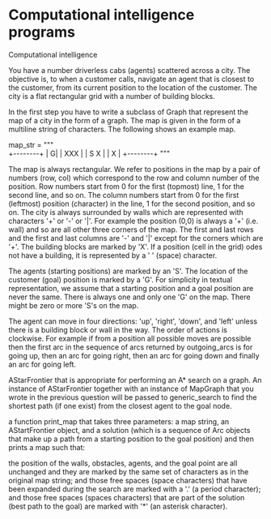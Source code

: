Computational intelligence programs 
=======

Computational intelligence 


You have a number driverless cabs (agents) scattered across a city. The objective is, to when a customer 
calls, navigate an agent that is closest to the customer, from its current position to the location of 
the customer. The city is a flat rectangular grid with a number of building blocks.

In the first step you have to write a subclass of Graph that represent the map of a city in the form of a graph. 
The map is given in the form of a multiline string of characters. The following shows an example map. 

map_str = """\
+--------+
|       G|
|  XXX   |
|  S X   |
|    X   |
+--------+
"""


The map is always rectangular. We refer to positions in the map by a pair of numbers (row, col) which correspond
to the row and column number of the position. Row numbers start from 0 for the first (topmost) line, 1 for the 
second line, and so on. The column numbers start from 0 for the first (leftmost) position (character) in the line,
1 for the second position, and so on. The city is always surrounded by walls which are represented with characters
'+' or '-' or '|'. For example the position (0,0) is always a '+' (i.e. wall) and so are all other three corners 
of the map. The first and last rows and the first and last columns are '-' and '|' except for the corners which 
are '+'. The building blocks are marked by 'X'.  If a position (cell in the grid) odes not have a building, it is
represented by a ' ' (space) character.

The agents (starting positions) are marked by an 'S'. The location of the customer (goal) position is marked by a
'G'. For simplicity in textual representation, we assume that a starting position and a goal position are never 
the same. There is always one and only one 'G' on the map. There might be zero or more 'S's on the map.

The agent can move in four directions: 'up', 'right', 'down', and 'left' unless there is a building block or wall
in the way. The order of actions is clockwise. For example if from a position all possible moves are possible then
the first arc in the sequence of arcs returned by outgoing_arcs is for going up, then an arc for going right, then
an arc for going down and finally an arc for going left.

AStarFrontier that is appropriate for performing an A* search on a graph. An instance of AStarFrontier together 
with an instance of MapGraph that you wrote in the previous question will be passed to generic_search to find the 
shortest path (if one exist) from the closest agent to the goal node.

a function print_map that takes three parameters: a map string, an AStartFrontier object, and a solution (which is
a sequence of Arc objects that make up a path from a starting position to the goal position) and then prints a map
such that:

the position of the walls, obstacles, agents, and the goal point are all unchanged and they are marked by the same
set of characters as in the original map string; and those free spaces (space characters) that have been expanded 
during the search are marked with a '.' (a period character); and those free spaces (spaces characters) that are 
part of the solution (best path to the goal) are marked with '*' (an asterisk character).
